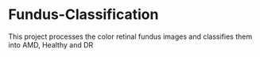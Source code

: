 # Fundus-Classification
This project processes the color retinal fundus images and classifies them into AMD, Healthy and DR
